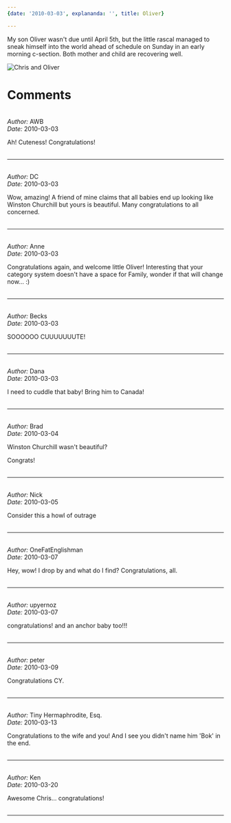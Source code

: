 ```yaml
---
{date: '2010-03-03', explananda: '', title: Oliver}

---
```

My son Oliver wasn't due until April 5th, but the little rascal managed to sneak himself into the world ahead of schedule on Sunday in an early morning c-section.  Both mother and child are recovering well.  

<img src="/media/explananda/me_and_ollie.jpg" alt="Chris and Oliver" />


<h1>Comments</h1>


<br/>
<em>Author:</em> AWB
<br/><em>Date:</em> 2010-03-03

Ah! Cuteness! Congratulations!
<br/>
<br/>

*******************************************************************************



<br/>
<em>Author:</em> DC
<br/><em>Date:</em> 2010-03-03

Wow, amazing! A friend of mine claims that all babies end up looking like Winston Churchill but yours is beautiful. Many congratulations to all concerned.
<br/>
<br/>

*******************************************************************************



<br/>
<em>Author:</em> Anne
<br/><em>Date:</em> 2010-03-03

Congratulations again, and welcome little Oliver!
Interesting that your category system doesn't have a space for Family, wonder if that will change now... :)
<br/>
<br/>

*******************************************************************************



<br/>
<em>Author:</em> Becks
<br/><em>Date:</em> 2010-03-03

SOOOOOO CUUUUUUUTE!
<br/>
<br/>

*******************************************************************************



<br/>
<em>Author:</em> Dana
<br/><em>Date:</em> 2010-03-03

I need to cuddle that baby!  Bring him to Canada!
<br/>
<br/>

*******************************************************************************



<br/>
<em>Author:</em> Brad
<br/><em>Date:</em> 2010-03-04

Winston Churchill wasn't beautiful?

Congrats!
<br/>
<br/>

*******************************************************************************



<br/>
<em>Author:</em> Nick
<br/><em>Date:</em> 2010-03-05

Consider this a howl of outrage
<br/>
<br/>

*******************************************************************************



<br/>
<em>Author:</em> OneFatEnglishman
<br/><em>Date:</em> 2010-03-07

Hey, wow! I drop by and what do I find? Congratulations, all.
<br/>
<br/>

*******************************************************************************



<br/>
<em>Author:</em> upyernoz
<br/><em>Date:</em> 2010-03-07

congratulations! and an anchor baby too!!!
<br/>
<br/>

*******************************************************************************



<br/>
<em>Author:</em> peter
<br/><em>Date:</em> 2010-03-09

Congratulations CY.
<br/>
<br/>

*******************************************************************************



<br/>
<em>Author:</em> Tiny Hermaphrodite, Esq.
<br/><em>Date:</em> 2010-03-13

Congratulations to the wife and you! And I see you didn't name him 'Bok' in the end.
<br/>
<br/>

*******************************************************************************



<br/>
<em>Author:</em> Ken
<br/><em>Date:</em> 2010-03-20

Awesome Chris... congratulations!
<br/>
<br/>

*******************************************************************************

